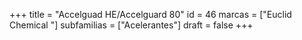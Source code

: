 +++
title = "Accelguad HE/Accelguard 80"
id = 46
marcas = ["Euclid Chemical "]
subfamilias = ["Acelerantes"]
draft = false
+++

<!--more-->
